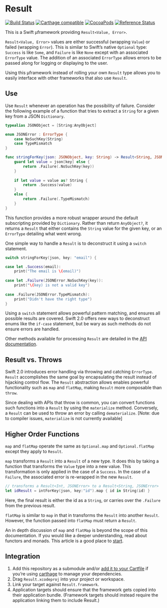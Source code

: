 # Result

[![Build Status](https://travis-ci.org/antitypical/Result.svg?branch=master)](https://travis-ci.org/antitypical/Result)
[![Carthage compatible](https://img.shields.io/badge/Carthage-compatible-4BC51D.svg?style=flat)](https://github.com/Carthage/Carthage)
[![CocoaPods](https://img.shields.io/cocoapods/v/Result.svg)](https://cocoapods.org/)
[![Reference Status](https://www.versioneye.com/objective-c/result/reference_badge.svg?style=flat)](https://www.versioneye.com/objective-c/result/references)

This is a Swift µframework providing `Result<Value, Error>`.

`Result<Value, Error>` values are either successful (wrapping `Value`) or failed (wrapping `Error`). This is similar to Swift’s native `Optional` type: `Success` is like `Some`, and `Failure` is like `None` except with an associated `ErrorType` value. The addition of an associated `ErrorType` allows errors to be passed along for logging or displaying to the user.

Using this µframework instead of rolling your own `Result` type allows you to easily interface with other frameworks that also use `Result`.

## Use

Use `Result` whenever an operation has the possibility of failure. Consider the following example of a function that tries to extract a `String` for a given key from a JSON `Dictionary`.

```swift
typealias JSONObject = [String:AnyObject]

enum JSONError : ErrorType {
    case NoSuchKey(String)
    case TypeMismatch
}

func stringForKey(json: JSONObject, key: String) -> Result<String, JSONError> {
    guard let value = json[key] else {
        return .Failure(.NoSuchKey(key))
    }
    
    if let value = value as? String {
        return .Success(value)
    }
    else {
        return .Failure(.TypeMismatch)
    }
}
```

This function provides a more robust wrapper around the default subscripting provided by `Dictionary`. Rather than return `AnyObject?`, it returns a `Result` that either contains the `String` value for the given key, or an `ErrorType` detailing what went wrong.

One simple way to handle a `Result` is to deconstruct it using a `switch` statement.

```swift
switch stringForKey(json, key: "email") {

case let .Success(email):
    print("The email is \(email)")
    
case let .Failure(JSONError.NoSuchKey(key)):
    print("\(key) is not a valid key")
    
case .Failure(JSONError.TypeMismatch):
    print("Didn't have the right type")
}
```

Using a `switch` statement allows powerful pattern matching, and ensures all possible results are covered. Swift 2.0 offers new ways to deconstruct enums like the `if-case` statement, but be wary as such methods do not ensure errors are handled.

Other methods available for processing `Result` are detailed in the [API documentation](http://cocoadocs.org/docsets/Result/).

## Result vs. Throws

Swift 2.0 introduces error handling via throwing and catching `ErrorType`. `Result` accomplishes the same goal by encapsulating the result instead of hijacking control flow. The `Result` abstraction allows enables powerful functionality such as `map` and `flatMap`, making `Result` more composable than `throw`.

Since dealing with APIs that throw is common, you can convert functions such functions into a `Result` by using the `materialize` method. Conversely, a `Result` can be used to throw an error by calling `dematerialize`. [Note: due to compiler issues, `materialize` is not currently available]

## Higher Order Functions

`map` and `flatMap` operate the same as `Optional.map` and `Optional.flatMap` except they apply to `Result`.

`map` transforms a `Result` into a `Result` of a new type. It does this by taking a function that transforms the `Value` type into a new value. This transformation is only applied in the case of a `Success`. In the case of a `Failure`, the associated error is re-wrapped in the new `Result`.

```swift
// transforms a Result<Int, JSONError> to a Result<String, JSONError>
let idResult = intForKey(json, key:"id").map { id in String(id) }
```

Here, the final result is either the id as a `String`, or carries over the `.Failure` from the previous result.

`flatMap` is similar to `map` in that in transforms the `Result` into another `Result`. However, the function passed into `flatMap` must return a `Result`.

An in depth discussion of `map` and `flatMap` is beyond the scope of this documentation. If you would like a deeper understanding, read about functors and monads. This article is a good place to [start](http://www.javiersoto.me/post/106875422394).

## Integration

1. Add this repository as a submodule and/or [add it to your Cartfile](https://github.com/Carthage/Carthage/blob/master/Documentation/Artifacts.md#cartfile) if you’re using [carthage](https://github.com/Carthage/Carthage/) to manage your dependencies.
2. Drag `Result.xcodeproj` into your project or workspace.
3. Link your target against `Result.framework`.
4. Application targets should ensure that the framework gets copied into their application bundle. (Framework targets should instead require the application linking them to include Result.)
